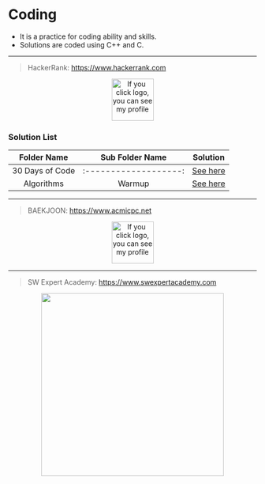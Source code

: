 # Coding

- It is a practice for coding ability and skills.
- Solutions are coded using C++ and C.

---
> HackerRank: https://www.hackerrank.com <br>

<p align="center">
    <a href="https://www.hackerrank.com/thddk0317">
        <img height=85 src="https://d3keuzeb2crhkn.cloudfront.net/hackerrank/assets/styleguide/logo_wordmark-f5c5eb61ab0a154c3ed9eda24d0b9e31.svg" alt="If you click logo, you can see my profile">
    </a>
</p>

### Solution List

|     Folder Name     |   Sub Folder Name   |                                                Solution                                                |
|:-------------------:|:-------------------:|:------------------------------------------------------------------------------------------------------:|
|   30 Days of Code   |:-------------------:| [See here](https://github.com/LeeSongA/Coding/tree/master/HackerRank/30%20Days%20of%20Code)            |
|      Algorithms     |        Warmup       | [See here](https://github.com/LeeSongA/Coding/tree/master/HackerRank/Algorithms/Warmup)                |

---
> BAEKJOON: https://www.acmicpc.net <br>

<p align="center">
    <a href="https://www.acmicpc.net/user/thddk0317">
        <img height=85 src="https://d2gd6pc034wcta.cloudfront.net/images/logo@2x.png" alt="If you click logo, you can see my profile">
    </a>
</p>


---
> SW Expert Academy: https://www.swexpertacademy.com <br>

<p align="center">
    <a href="https://www.swexpertacademy.com">
        <img width=370 src="https://www.swexpertacademy.com/main/images/sw_img/main_logo.png">
    </a>
</p>





